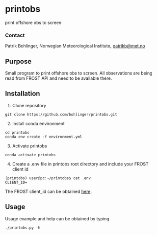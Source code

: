 # printobs
print offshore obs to screen

### Contact
Patrik Bohlinger, Norwegian Meteorological Institute, patrikb@met.no

## Purpose
Small program to print offshore obs to screen. All observations are being read from FROST API and need to be available there.

## Installation

1. Clone repository
```
git clone https://github.com/bohlinger/printobs.git
```

2. Install conda environment
```
cd printobs
conda env create -f environment.yml
```

3. Activate printobs
```
conda activate printobs
```

4. Create a .env file in printobs root directory and include your FROST client id
```
(printobs) user@pc:~/printobs$ cat .env
CLIENT_ID=
```

The FROST client_id can be obtained [here](http://louiseo.pages.obs.met.no/frost_workshop/tutorial/tutorial1/).

## Usage
Usage example and help can be obtained by typing

```
./printobs.py -h
```
